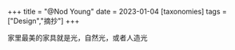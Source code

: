 +++
title = "@Nod Young"
date = 2023-01-04
[taxonomies]
tags = ["Design","摘抄"]
+++ 

家里最美的家具就是光，自然光，或者人造光
<!-- more -->
